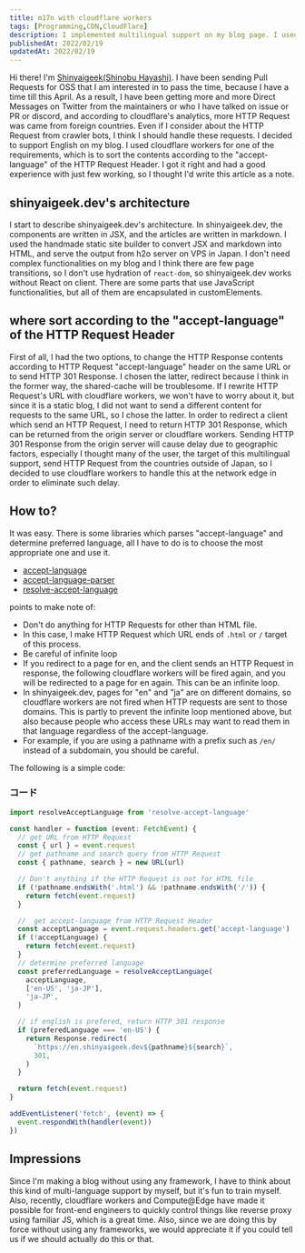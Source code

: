 ```yaml
---
title: m17n with cloudflare workers
tags: [Programming,CDN,CloudFlare]
description: I implemented multilingual support on my blog page. I used cloudflare workers for that, and the experience was great, so I will leave it as a note.
publishedAt: 2022/02/19
updatedAt: 2022/02/19
---
```


Hi there! I'm [Shinyaigeek(Shinobu Hayashi)](https://twitter.com/Shinyaigeek). I have been sending Pull Requests for OSS that I am interested in to pass the time, because I have a time till this April. As a result, I have been getting more and more Direct Messages on Twitter from the maintainers or who I have talked on issue or PR or discord, and according to cloudflare's analytics, more HTTP Request was came from foreign countries. Even if I consider about the HTTP Request from crawler bots, I think I should handle these requests. I decided to support English on my blog. I used cloudflare workers for one of the requirements, which is to sort the contents according to the "accept-language" of the HTTP Request Header. I got it right and had a good experience with just few working, so I thought I'd write this article as a note.

## shinyaigeek.dev's architecture

I start to describe shinyaigeek.dev's architecture. In shinyaigeek.dev, the components are written in JSX, and the articles are written in markdown. I used the handmade static site builder to convert JSX and markdown into HTML, and serve the output from h2o server on VPS in Japan. I don't need complex functionalities on my blog and I think there are few page transitions, so I don't use hydration of `react-dom`, so shinyaigeek.dev works without React on client. There are some parts that use JavaScript functionalities, but all of them are encapsulated in customElements.

## where sort according to the "accept-language" of the HTTP Request Header 

First of all, I had the two options, to change the HTTP Response contents according to HTTP Request "accept-language" header on the same URL or to send HTTP 301 Response. I chosen the latter, redirect because I think in the former way, the shared-cache will be troublesome. If I rewrite HTTP Request's URL with cloudflare workers, we won't have to worry about it, but since it is a static blog, I did not want to send a different content for requests to the same URL, so I chose the latter. In order to redirect a client which send an HTTP Request, I need to return HTTP 301 Response, which can be returned from the origin server or cloudflare workers. Sending HTTP 301 Response from the origin server will cause delay due to geographic factors, especially I thought many of the user, the target of this multilingual support, send HTTP Request from the countries outside of Japan, so I decided to use cloudflare workers to handle this at the network edge in order to eliminate such delay.

## How to?

It was easy. There is some libraries which parses "accept-language" and determine preferred language, all I have to do is to choose the most appropriate one and use it.

- [accept-language](https://www.npmjs.com/package/accept-language)
- [accept-language-parser](https://www.npmjs.com/package/accept-language-parser)
- [resolve-accept-language](https://www.npmjs.com/package/resolve-accept-language)


points to make note of:
- Don't do anything for HTTP Requests for other than HTML file.
 - In this case, I make HTTP Request which URL ends of `.html` or `/` target of this process.
- Be careful of infinite loop
 - If you redirect to a page for en, and the client sends an HTTP Request in response, the following cloudflare workers will be fired again, and you will be redirected to a page for en again. This can be an infinite loop.
 - In shinyaigeek.dev, pages for "en" and "ja" are on different domains, so cloudflare workers are not fired when HTTP requests are sent to those domains. This is partly to prevent the infinite loop mentioned above, but also because people who access these URLs may want to read them in that language regardless of the accept-language.
 - For example, if you are using a pathname with a prefix such as `/en/` instead of a subdomain, you should be careful.

The following is a simple code:

### コード

```typescript
import resolveAcceptLanguage from 'resolve-accept-language'

const handler = function (event: FetchEvent) {
  // get URL from HTTP Request
  const { url } = event.request
  // get pathname and search query from HTTP Request
  const { pathname, search } = new URL(url)

  // Don't anything if the HTTP Request is not for HTML file
  if (!pathname.endsWith('.html') && !pathname.endsWith('/')) {
    return fetch(event.request)
  }

  //  get accept-language from HTTP Request Header
  const acceptLanguage = event.request.headers.get('accept-language')
  if (!acceptLanguage) {
    return fetch(event.request)
  }
  // determine preferred language
  const preferredLanguage = resolveAcceptLanguage(
    acceptLanguage,
    ['en-US', 'ja-JP'],
    'ja-JP',
  )

  // if english is prefered, return HTTP 301 response
  if (preferedLanguage === 'en-US') {
    return Response.redirect(
      `https://en.shinyaigeek.dev${pathname}${search}`,
      301,
    )
  }

  return fetch(event.request)
}

addEventListener('fetch', (event) => {
  event.respondWith(handler(event))
})
```

## Impressions

Since I'm making a blog without using any framework, I have to think about this kind of multi-language support by myself, but it's fun to train myself. Also, recently, cloudflare workers and Compute@Edge have made it possible for front-end engineers to quickly control things like reverse proxy using familiar JS, which is a great time. Also, since we are doing this by force without using any frameworks, we would appreciate it if you could tell us if we should actually do this or that.

